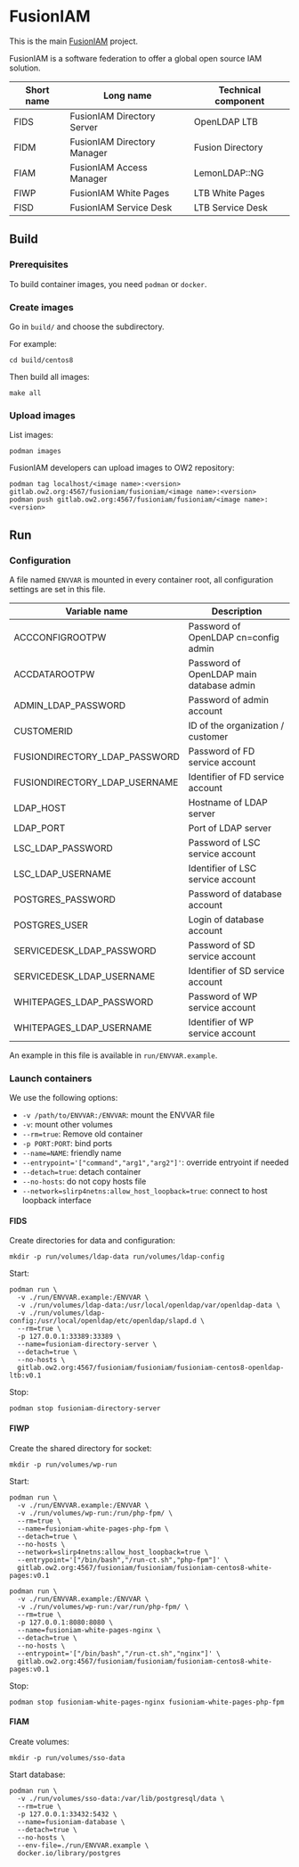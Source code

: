 # FusionIAM

This is the main [FusionIAM](https://www.fusioniam.org) project.

FusionIAM is a software federation to offer a global open source IAM solution.

| Short name | Long name                    | Technical component           |
|------------|------------------------------|-------------------------------|
| FIDS       | FusionIAM Directory Server   | OpenLDAP LTB                  |
| FIDM       | FusionIAM Directory Manager  | Fusion Directory              |
| FIAM       | FusionIAM Access Manager     | LemonLDAP::NG                 |
| FIWP       | FusionIAM White Pages        | LTB White Pages               |
| FISD       | FusionIAM Service Desk       | LTB Service Desk              |

## Build

### Prerequisites

To build container images, you need `podman` or `docker`.

### Create images

Go in `build/` and choose the subdirectory.

For example:
```
cd build/centos8
```

Then build all images:
```
make all
```

### Upload images

List  images:
```
podman images
```

FusionIAM developers can upload images to OW2 repository:
```
podman tag localhost/<image name>:<version> gitlab.ow2.org:4567/fusioniam/fusioniam/<image name>:<version>
podman push gitlab.ow2.org:4567/fusioniam/fusioniam/<image name>:<version>
```

## Run

### Configuration

A file named `ENVVAR` is mounted in every container root, all configuration settings are set in this file.

| Variable name                     | Description                                   |
|-----------------------------------|-----------------------------------------------|
| ACCCONFIGROOTPW                   | Password of OpenLDAP cn=config admin          |
| ACCDATAROOTPW                     | Password of OpenLDAP main database admin      |
| ADMIN_LDAP_PASSWORD               | Password of admin account                     |
| CUSTOMERID                        | ID of the organization / customer             |
| FUSIONDIRECTORY_LDAP_PASSWORD     | Password of FD service account                |
| FUSIONDIRECTORY_LDAP_USERNAME     | Identifier of FD service account              |
| LDAP_HOST                         | Hostname of LDAP server                       |
| LDAP_PORT                         | Port of LDAP server                           |
| LSC_LDAP_PASSWORD                 | Password of LSC service account               |
| LSC_LDAP_USERNAME                 | Identifier of LSC service account             |
| POSTGRES_PASSWORD                 | Password of database account                  |
| POSTGRES_USER                     | Login of database account                     |
| SERVICEDESK_LDAP_PASSWORD         | Password of SD service account                |
| SERVICEDESK_LDAP_USERNAME         | Identifier of SD service account              |
| WHITEPAGES_LDAP_PASSWORD          | Password of WP service account                |
| WHITEPAGES_LDAP_USERNAME          | Identifier of WP service account              |

An example in this file is available in `run/ENVVAR.example`.

### Launch containers

We use the following options:
* `-v /path/to/ENVVAR:/ENVVAR`: mount the ENVVAR file
* `-v`: mount other volumes
* `--rm=true`: Remove old container
* `-p PORT:PORT`: bind ports
* `--name=NAME`: friendly name
* `--entrypoint='["command","arg1","arg2"]'`: override entryoint if needed
* `--detach=true`: detach container
* `--no-hosts`: do not copy hosts file
* `--network=slirp4netns:allow_host_loopback=true`: connect to host loopback interface

#### FIDS

Create directories for data and configuration:
```
mkdir -p run/volumes/ldap-data run/volumes/ldap-config
```

Start:
```
podman run \
  -v ./run/ENVVAR.example:/ENVVAR \
  -v ./run/volumes/ldap-data:/usr/local/openldap/var/openldap-data \
  -v ./run/volumes/ldap-config:/usr/local/openldap/etc/openldap/slapd.d \
  --rm=true \
  -p 127.0.0.1:33389:33389 \
  --name=fusioniam-directory-server \
  --detach=true \
  --no-hosts \
  gitlab.ow2.org:4567/fusioniam/fusioniam/fusioniam-centos8-openldap-ltb:v0.1
```

Stop:
```
podman stop fusioniam-directory-server
```

#### FIWP

Create the shared directory for socket:
```
mkdir -p run/volumes/wp-run
```

Start:
```
podman run \
  -v ./run/ENVVAR.example:/ENVVAR \
  -v ./run/volumes/wp-run:/run/php-fpm/ \
  --rm=true \
  --name=fusioniam-white-pages-php-fpm \
  --detach=true \
  --no-hosts \
  --network=slirp4netns:allow_host_loopback=true \
  --entrypoint='["/bin/bash","/run-ct.sh","php-fpm"]' \
  gitlab.ow2.org:4567/fusioniam/fusioniam/fusioniam-centos8-white-pages:v0.1
```

```
podman run \
  -v ./run/ENVVAR.example:/ENVVAR \
  -v ./run/volumes/wp-run:/var/run/php-fpm/ \
  --rm=true \
  -p 127.0.0.1:8080:8080 \
  --name=fusioniam-white-pages-nginx \
  --detach=true \
  --no-hosts \
  --entrypoint='["/bin/bash","/run-ct.sh","nginx"]' \
  gitlab.ow2.org:4567/fusioniam/fusioniam/fusioniam-centos8-white-pages:v0.1
```

Stop:
```
podman stop fusioniam-white-pages-nginx fusioniam-white-pages-php-fpm
```

#### FIAM

Create volumes:
```
mkdir -p run/volumes/sso-data
```

Start database:
```
podman run \
  -v ./run/volumes/sso-data:/var/lib/postgresql/data \
  --rm=true \
  -p 127.0.0.1:33432:5432 \
  --name=fusioniam-database \
  --detach=true \
  --no-hosts \
  --env-file=./run/ENVVAR.example \
  docker.io/library/postgres
```
